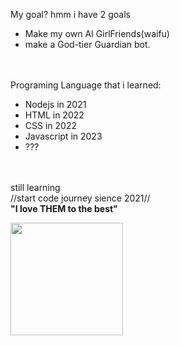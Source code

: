 <!---
NeedMeh/NeedMeh is a ✨ special ✨ repository because its `README.md` (this file) appears on your GitHub profile.
You can click the Preview link to take a look at your changes.
--->


My goal? hmm i have 2 goals <br>
   - Make my own AI GirlFriends(waifu) <br>
   - make a God-tier Guardian bot. <br> <br> <br>
   
Programing Language that i learned: <br> 
   - Nodejs in 2021 <BR>
   - HTML in 2022 <BR>
   - CSS in 2022 <BR>
   - Javascript in 2023 <BR>
   - ??? <BR> <br> <br>

still learning <br>
//start code journey sience 2021// <br>
<b>"I love THEM to the best"</b> <br>




<img height="180em" src="https://github-readme-stats.vercel.app/api?username=Ray&show_icons=true&hide_border=true&&count_private=true&include_all_commits=true" />
